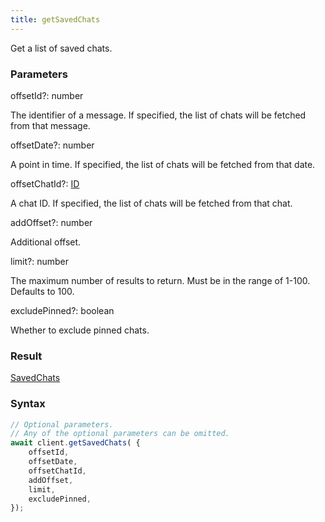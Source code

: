 ```yaml
---
title: getSavedChats
---
```


Get a list of saved chats.<span class="select-none">  </span>

### Parameters 

<div class="flex flex-col gap-3"><div class="flex flex-col gap-3"><div><div class="flex gap-2"><div class="font-mono p" id="p_offsetId" data-anchor><span class="font-bold">offsetId</span><span class="opacity-50"><span title="Optional" class="cursor-help">?</span>:</span> <span>number</span></div></div><div class="pl-3"><div class="no-margin">

The identifier of a message. If specified, the list of chats will be fetched from that message.

</div></div></div><div><div class="flex gap-2"><div class="font-mono p" id="p_offsetDate" data-anchor><span class="font-bold">offsetDate</span><span class="opacity-50"><span title="Optional" class="cursor-help">?</span>:</span> <span>number</span></div></div><div class="pl-3"><div class="no-margin">

A point in time. If specified, the list of chats will be fetched from that date.

</div></div></div><div><div class="flex gap-2"><div class="font-mono p" id="p_offsetChatId" data-anchor><span class="font-bold">offsetChatId</span><span class="opacity-50"><span title="Optional" class="cursor-help">?</span>:</span> <a href="/gh/types/id"  >ID</a></div></div><div class="pl-3"><div class="no-margin">

A chat ID. If specified, the list of chats will be fetched from that chat.

</div></div></div><div><div class="flex gap-2"><div class="font-mono p" id="p_addOffset" data-anchor><span class="font-bold">addOffset</span><span class="opacity-50"><span title="Optional" class="cursor-help">?</span>:</span> <span>number</span></div></div><div class="pl-3"><div class="no-margin">

Additional offset.

</div></div></div><div><div class="flex gap-2"><div class="font-mono p" id="p_limit" data-anchor><span class="font-bold">limit</span><span class="opacity-50"><span title="Optional" class="cursor-help">?</span>:</span> <span>number</span></div></div><div class="pl-3"><div class="no-margin">

The maximum number of results to return. Must be in the range of 1-100. Defaults to 100.

</div></div></div><div><div class="flex gap-2"><div class="font-mono p" id="p_excludePinned" data-anchor><span class="font-bold">excludePinned</span><span class="opacity-50"><span title="Optional" class="cursor-help">?</span>:</span> <span>boolean</span></div></div><div class="pl-3"><div class="no-margin">

Whether to exclude pinned chats.

</div></div></div></div></div>

### Result 

<div class="font-mono"><a href="/gh/types/savedchats"  >SavedChats</a></div>

### Syntax

```ts
// Optional parameters.
// Any of the optional parameters can be omitted.
await client.getSavedChats( {
    offsetId,
    offsetDate,
    offsetChatId,
    addOffset,
    limit,
    excludePinned,
});
```



